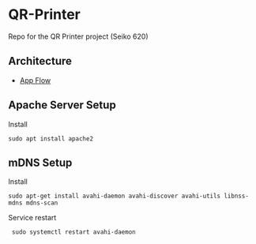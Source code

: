 # QR-Printer
Repo for the QR Printer project (Seiko 620)

## Architecture

- [App Flow](https://docs.google.com/drawings/d/1xHcQSQ6CcyHGZk_U3YU-Qx018DHgyaPB8OSNnjzEFc0/edit?usp=sharing)


## Apache Server Setup

Install
```
sudo apt install apache2
```




## mDNS Setup

Install
```
sudo apt-get install avahi-daemon avahi-discover avahi-utils libnss-mdns mdns-scan

```

Service restart
```
 sudo systemctl restart avahi-daemon
```
